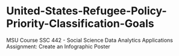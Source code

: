 # United-States-Refugee-Policy-Priority-Classification-Goals
MSU Course SSC 442 - Social Science Data Analytics Applications Assignment: Create an Infographic Poster
